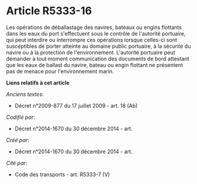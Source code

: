 # Article R5333-16

Les opérations de déballastage des navires, bateaux ou engins flottants dans les eaux du port s'effectuent sous le contrôle
de l'autorité portuaire, qui peut interdire ou interrompre ces opérations lorsque celles-ci sont susceptibles de porter
atteinte au domaine public portuaire, à la sécurité du navire ou à la protection de l'environnement. L'autorité portuaire
peut demander à tout moment communication des documents de bord attestant que les eaux de ballast du navire, bateau ou engin
flottant ne présentent pas de menace pour l'environnement marin.

**Liens relatifs à cet article**

_Anciens textes_:

  - Décret n°2009-877 du 17 juillet 2009 - art. 18 (Ab)

_Codifié par_:

  - Décret n°2014-1670 du 30 décembre 2014 - art.

_Créé par_:

  - Décret n°2014-1670 du 30 décembre 2014 - art.

_Cité par_:

  - Code des transports - art. R5333-7 (V)
